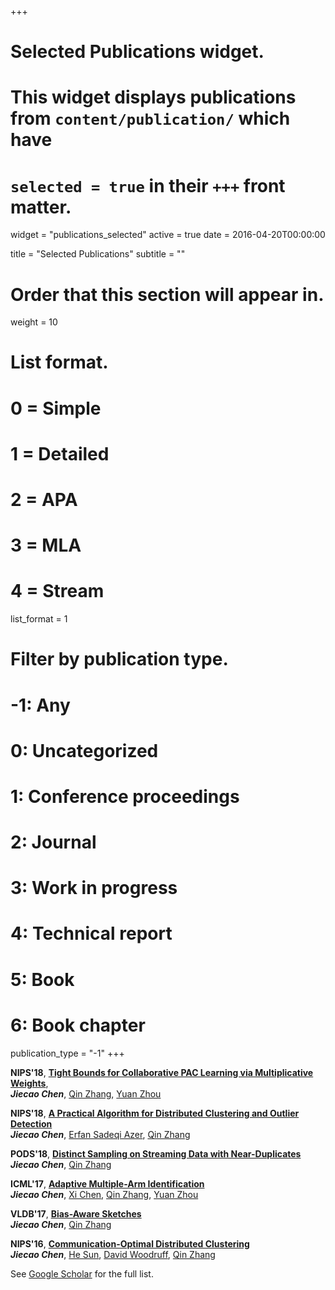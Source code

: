 +++
# Selected Publications widget.
# This widget displays publications from `content/publication/` which have
# `selected = true` in their `+++` front matter.
widget = "publications_selected"
active = true
date = 2016-04-20T00:00:00

title = "Selected Publications"
subtitle = ""

# Order that this section will appear in.
weight = 10

# List format.
#   0 = Simple
#   1 = Detailed
#   2 = APA
#   3 = MLA
#   4 = Stream
list_format = 1

# Filter by publication type.
# -1: Any
#  0: Uncategorized
#  1: Conference proceedings
#  2: Journal
#  3: Work in progress
#  4: Technical report
#  5: Book
#  6: Book chapter
publication_type = "-1"
+++

**NIPS'18**, [**Tight Bounds for Collaborative PAC Learning via Multiplicative Weights**](https://arxiv.org/abs/1805.09217),  
  ___Jiecao Chen___, [Qin Zhang](http://homes.sice.indiana.edu/qzhangcs/), [Yuan Zhou](http://homes.sice.indiana.edu/yzhoucs/)

**NIPS'18**, [**A Practical Algorithm for Distributed Clustering and Outlier Detection**](https://arxiv.org/abs/1805.09495)  
  ___Jiecao Chen___, [Erfan Sadeqi Azer](http://homes.sice.indiana.edu/esadeqia/), [Qin Zhang](http://homes.sice.indiana.edu/qzhangcs/)
  
**PODS'18**, [**Distinct Sampling on Streaming Data with Near-Duplicates**](http://homes.sice.indiana.edu/jiecchen/resources/pods18-robustL0.pdf)  
  ___Jiecao Chen___, [Qin Zhang](http://homes.sice.indiana.edu/qzhangcs/)
  
**ICML'17**, [**Adaptive Multiple-Arm Identification**](https://arxiv.org/pdf/1706.01026.pdf)   
  ___Jiecao Chen___, [Xi Chen](http://people.stern.nyu.edu/xchen3/), [Qin Zhang](http://homes.sice.indiana.edu/qzhangcs/), [Yuan Zhou](http://homes.sice.indiana.edu/yzhoucs/)

**VLDB'17**, [**Bias-Aware Sketches**](http://arxiv.org/abs/1610.07718)   
  ___Jiecao Chen___, [Qin Zhang](http://homes.sice.indiana.edu/qzhangcs/)
  
**NIPS'16**, [**Communication-Optimal Distributed Clustering**](https://arxiv.org/abs/1702.00196)   
  ___Jiecao Chen___, [He Sun](http://homepages.inf.ed.ac.uk/hsun4/), [David Woodruff](http://www.cs.cmu.edu/~dwoodruf/), [Qin Zhang](http://homes.sice.indiana.edu/qzhangcs/)

See [Google Scholar](https://scholar.google.com/citations?user=wI1P9y8AAAAJ&hl=en) for the full list.
